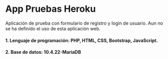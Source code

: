 # App Pruebas Heroku

Aplicación de prueba con formulario de registro y login de usuario.
Aun no se ha definido el uso de esta aplicación web.
#### 1. Lenguaje de programación: PHP, HTML, CSS, Bootstrap, JavaScript.
#### 2. Base de datos: 10.4.22-MariaDB
